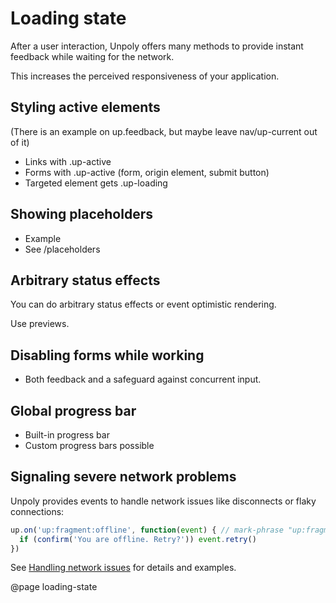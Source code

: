 Loading state
=============

After a user interaction, Unpoly offers many methods to provide instant feedback while waiting for the network.

This increases the perceived responsiveness of your application.


Styling active elements
-----------------------

(There is an example on up.feedback, but maybe leave nav/up-current out of it)

- Links with .up-active
- Forms with .up-active (form, origin element, submit button)
- Targeted element gets .up-loading


Showing placeholders
--------------------

- Example
- See /placeholders



Arbitrary status effects
------------------------

You can do arbitrary status effects or event optimistic rendering.

Use previews.



Disabling forms while working
------------------------------

- Both feedback and a safeguard against concurrent input.



Global progress bar
-------------------

- Built-in progress bar
- Custom progress bars possible


Signaling severe network problems
---------------------------------

Unpoly provides events to handle network issues like disconnects or flaky connections:

```js
up.on('up:fragment:offline', function(event) { // mark-phrase "up:fragment:offline"
  if (confirm('You are offline. Retry?')) event.retry()
})
```

See [Handling network issues](/network-issues) for details and examples.



@page loading-state
